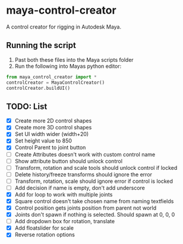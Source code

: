 # maya-control-creator
A control creator for rigging in Autodesk Maya. 

## Running the script
1. Past both these files into the Maya scripts folder
2. Run the following into Mayas python editor:
```python
from maya_control_creator import *
controlCreator = MayaControlCreator()
controlCreator.buildUI()
```

## TODO: List
- [x] Create more 2D control shapes
- [x] Create more 3D control shapes
- [x] Set UI width wider (width+20)
- [x] Set height value to 850
- [x] Control Parent to joint button
- [ ] Create Attributes doesn't work with custom control name
- [ ] Show attribute button should unlock control
- [ ] Transform, rotation and scale tools should unlock control if locked
- [ ] Delete history/freeze transforms should ignore the error
- [ ] Transform, rotation, scale should ignore error if control is locked
- [ ] Add decision if name is empty, don't add underscore
- [x] Add for loop to work with multiple joints
- [x] Square control doesn't take chosen name from naming textfields
- [x] Control position gets joints position from parent not world
- [x] Joints don't spawn if nothing is selected. Should spawn at 0, 0, 0
- [ ] Add dropdown box for rotation, translate
- [x] Add floatslider for scale
- [x] Reverse rotation options
